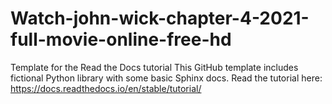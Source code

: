 # Watch-john-wick-chapter-4-2021-full-movie-online-free-hd
Template for the Read the Docs tutorial This GitHub template includes fictional Python library with some basic Sphinx docs.  Read the tutorial here:  https://docs.readthedocs.io/en/stable/tutorial/
